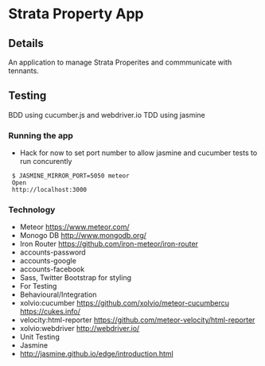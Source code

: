 # Strata Property App
## Details
An application to manage Strata Properites and commmunicate with tennants. 

## Testing
BDD using cucumber.js and webdriver.io
TDD using jasmine

### Running the app
 * Hack for now to set port number to allow jasmine and cucumber tests to run concurently

```
 $ JASMINE_MIRROR_PORT=5050 meteor
 Open 
 http://localhost:3000
 ```

### Technology
* Meteor
 https://www.meteor.com/
* Monogo DB
 http://www.mongodb.org/
 * Iron Router
 https://github.com/iron-meteor/iron-router
 * accounts-password
 * accounts-google
 * accounts-facebook
*  Sass, Twitter Bootstrap for styling
* For Testing
 * Behavioural/Integration
  * xolvio:cucumber
    https://github.com/xolvio/meteor-cucumbercu
    https://cukes.info/
  * velocity:html-reporter
    https://github.com/meteor-velocity/html-reporter
  * xolvio:webdriver
    http://webdriver.io/
* Unit Testing
 * Jasmine
  * http://jasmine.github.io/edge/introduction.html




